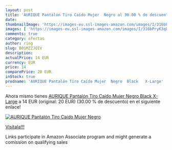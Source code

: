 ```yaml
---
layout: post
title: 'AURIQUE Pantalón Tiro Caído Mujer  Negro al 30.00 % de descuento'
date: 
thumbnailImage: 'https://images-eu.ssl-images-amazon.com/images/I/316bPryK3qL._SL200_.jpg'
images: [ 'https://images-eu.ssl-images-amazon.com/images/I/316bPryK3qL._SL200_.jpg' ]
comments: true
category: ofertas
author: ring
slug: B01MZZJQIV
description:
actualPrice: 14 EUR
currency: EUR
price: 14
comparePrice: 20 EUR
inStock: true
prodname: 'AURIQUE Pantalón Tiro Caído Mujer  Negro  Black   X-Large'
---
```


Ahora mismo tienes [AURIQUE Pantalón Tiro Caído Mujer  Negro  Black   X-Large](https://www.amazon.es/dp/B01MZZJQIV/?tag=tolees-21) a 14 EUR (original: 20 EUR) (30.00 %  de descuento) en el siguiente enlace!

[![AURIQUE Pantalón Tiro Caído Mujer  Negro](https://images-eu.ssl-images-amazon.com/images/I/316bPryK3qL._SL200_.jpg)](https://www.amazon.es/dp/B01MZZJQIV/?tag=tolees-21)

[Visítala!!!](https://www.amazon.es/dp/B01MZZJQIV/?tag=tolees-21)

Links participate in Amazon Associate program and might generate a comission on qualifying sales
